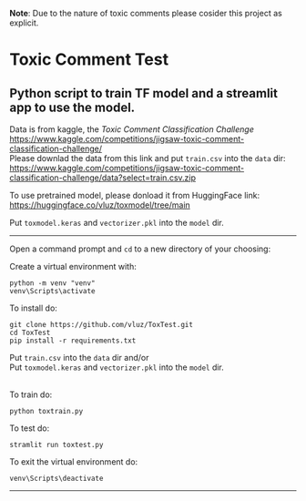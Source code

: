 **Note**: Due to the nature of toxic comments please cosider this project as explicit.

# Toxic Comment Test
## Python script to train TF model and a streamlit app to use the model.

Data is from kaggle, the *Toxic Comment Classification Challenge*
<br>
https://www.kaggle.com/competitions/jigsaw-toxic-comment-classification-challenge/
<br>
Please downlad the data from this link and put `train.csv` into the `data` dir:
<br>
https://www.kaggle.com/competitions/jigsaw-toxic-comment-classification-challenge/data?select=train.csv.zip

To use pretrained model, please donload it from HuggingFace link:
<br>
https://huggingface.co/vluz/toxmodel/tree/main

Put `toxmodel.keras` and `vectorizer.pkl` into the `model` dir.

<hr>

Open a command prompt and `cd` to a new directory of your choosing:

Create a virtual environment with:
```
python -m venv "venv"
venv\Scripts\activate
```

To install do:
```
git clone https://github.com/vluz/ToxTest.git
cd ToxTest
pip install -r requirements.txt
```
Put `train.csv` into the `data` dir and/or     
Put `toxmodel.keras` and `vectorizer.pkl` into the `model` dir.     
<br>

To train do:<br>
```
python toxtrain.py
``` 

To test do:
```
stramlit run toxtest.py
```

To exit the virtual environment do:
```
venv\Scripts\deactivate
```

<hr>
